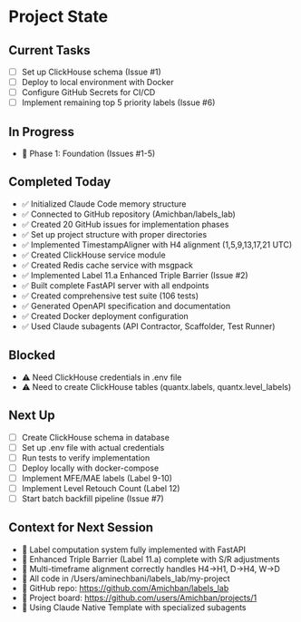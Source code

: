 # Project State

## Current Tasks
- [ ] Set up ClickHouse schema (Issue #1)
- [ ] Deploy to local environment with Docker
- [ ] Configure GitHub Secrets for CI/CD
- [ ] Implement remaining top 5 priority labels (Issue #6)

## In Progress
- 🔧 Phase 1: Foundation (Issues #1-5)

## Completed Today
- ✅ Initialized Claude Code memory structure
- ✅ Connected to GitHub repository (Amichban/labels_lab)
- ✅ Created 20 GitHub issues for implementation phases
- ✅ Set up project structure with proper directories
- ✅ Implemented TimestampAligner with H4 alignment (1,5,9,13,17,21 UTC)
- ✅ Created ClickHouse service module
- ✅ Created Redis cache service with msgpack
- ✅ Implemented Label 11.a Enhanced Triple Barrier (Issue #2)
- ✅ Built complete FastAPI server with all endpoints
- ✅ Created comprehensive test suite (106 tests)
- ✅ Generated OpenAPI specification and documentation
- ✅ Created Docker deployment configuration
- ✅ Used Claude subagents (API Contractor, Scaffolder, Test Runner)

## Blocked
- ⚠️ Need ClickHouse credentials in .env file
- ⚠️ Need to create ClickHouse tables (quantx.labels, quantx.level_labels)

## Next Up
- [ ] Create ClickHouse schema in database
- [ ] Set up .env file with actual credentials
- [ ] Run tests to verify implementation
- [ ] Deploy locally with docker-compose
- [ ] Implement MFE/MAE labels (Label 9-10)
- [ ] Implement Level Retouch Count (Label 12)
- [ ] Start batch backfill pipeline (Issue #7)

## Context for Next Session
- 📌 Label computation system fully implemented with FastAPI
- 📌 Enhanced Triple Barrier (Label 11.a) complete with S/R adjustments
- 📌 Multi-timeframe alignment correctly handles H4→H1, D→H4, W→D
- 📌 All code in /Users/aminechbani/labels_lab/my-project
- 📌 GitHub repo: https://github.com/Amichban/labels_lab
- 📌 Project board: https://github.com/users/Amichban/projects/1
- 📌 Using Claude Native Template with specialized subagents
